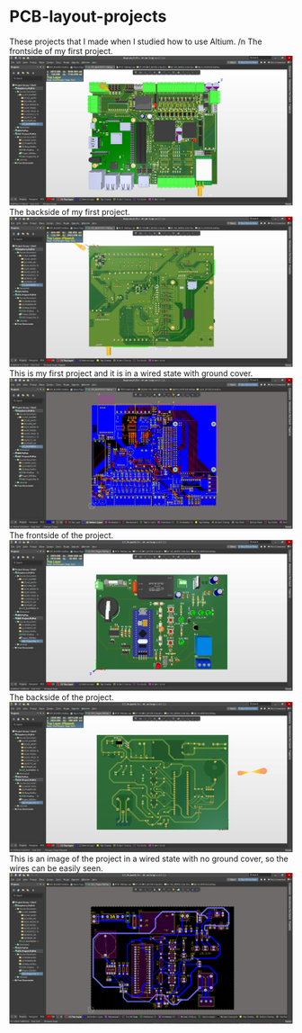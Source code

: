# PCB-layout-projects
These projects that I made when I studied how to use Altium.
/n
The frontside of my first project.
![Example Image](Images/IOT_RASPBERRY_1.png)
The backside of my first project.
![Example Image](Images/IOT_RASPBERRY_2.png)
This is my first project and it is in a wired state with ground cover.
![Example Image](Images/IOT_RASPBERRY_3.png)
The frontside of the project.
![Example Image](Images/ESD_1.png)
The backside of the project.
![Example Image](Images/ESD_2.png)
This is an image of the project in a wired state with no ground cover, so the wires can be easily seen.
![Example Image](Images/ESD_3.png)
